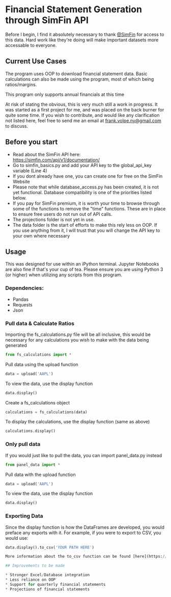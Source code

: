 # Financial Statement Generation through SimFin API

Before I begin, I find it absolutely necessary to thank [@SimFin](https://github.com/SimFin) for access to this data. Hard work like they're doing will make important datasets more accessable to everyone. 

## Current Use Cases

The program uses OOP to download financial statement data. Basic calculations can also be made using the program, most of which being ratios/margins. 

This program only supports annual financials at this time

At risk of stating the obvious, this is very much still a work in progress. It was started as a first project for me, and was placed on the back burner for quite some time. If you wish to contribute, and would like any clarification not listed here, feel free to send me an email at frank.volpe.ny@gmail.com to discuss. 


## Before you start

* Read about the SimFin API here:
https://simfin.com/api/v1/documentation/
* Go to simfin\_basics.py and add your API key to the global\_api\_key variable (Line 4) 
* If you dont already have one, you can create one for free on the SimFin Website
* Please note that while database\_access.py has been created, it is not yet functional. Database compatibility is one of the priorities listed below.
* If you pay for SimFin premium, it is worth your time to browse through some of the functions to remove the "time" functions. These are in place to ensure free users do not run out of API calls.
* The projections folder is not yet in use.
* The data folder is the start of efforts to make this rely less on OOP. If you use anything from it, I will trust that you will change the API key to your own where necessary 


## Usage

This was designed for use within an iPython terminal. Jupyter Notebooks are also fine if that's your cup of tea. Please ensure you are using Python 3 (or higher) when utilizing any scripts from this program.


### Dependencies:

* Pandas
* Requests
* Json


### Pull data & Calculate Ratios

Importing the fs\_calculations.py file will be all inclusive, this would be necessary for any calculations you wish to make with the data being generated

```python
from fs_calculations import *
```

Pull data using the upload function

```python
data = upload('AAPL')
```

To view the data, use the display function

```python
data.display()
```

Create a fs\_calculations object

```python
calculations = fs_calculations(data)
```

To display the calculations, use the display function (same as above)

```python
calculations.display()
```

### Only pull data

If you would just like to pull the data, you can import panel\_data.py instead

```python
from panel_data import *
```

Pull data with the upload function

```python
data = upload('AAPL')
```

To view the data, use the display function

```python
data.display()
```

### Exporting Data

Since the display function is how the DataFrames are developed, you would preface any exports with it. For example, if you were to export to CSV, you would use:

```python
data.display().to_csv('YOUR PATH HERE')

More information about the to_csv function can be found [here](https://pandas.pydata.org/pandas-docs/stable/reference/api/pandas.DataFrame.to_csv.html)

## Improvements to be made

* Stronger Excel/Database integration
* Less reliance on OOP
* Support for quarterly financial statements
* Projections of financial statements

